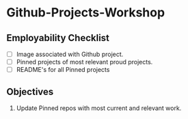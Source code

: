 # Github-Projects-Workshop

## Employability Checklist 

- [ ] Image associated with Github project.
- [ ] Pinned projects of most relevant proud projects.
- [ ] README's for all Pinned projects 

## Objectives 

1. Update Pinned repos with most current and relevant work. 


